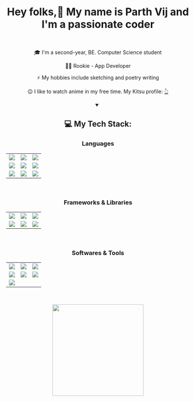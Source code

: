 <div align="center">
<h1>Hey folks,👋 My name is Parth Vij and I'm a passionate coder</h1>
</div>
<br>
<div align="center">
<p>🎓 I'm a second-year, BE. Computer Science student</p>
<p>👨‍💻 Rookie - App Developer</p>
<p>⚡ My hobbies include sketching and poetry writing</p>
<p>😉 I like to watch anime in my free time. My Kitsu profile: <a href="https://kitsu.io/users/1349195" target="_blank">👆</a></p>
</div>
<div align="center">
<details open>
<summary><h2>💻 My Tech Stack:</h2></summary>
<div>
  <h3>Languages</h3>
  <table>
    <tr>
      <td><img src="https://img.shields.io/badge/C-00599C?style=for-the-badge"/></td>
      <td><img src="https://img.shields.io/badge/C++-00599C?style=for-the-badge"/></td>
      <td><img src="https://img.shields.io/badge/Python-00599C?style=for-the-badge"/></td>
    </tr>
    <tr>
      <td><img src="https://img.shields.io/badge/Java-00599C?style=for-the-badge"/></td>
      <td><img src="https://img.shields.io/badge/Dart-00599C?style=for-the-badge"/></td>
      <td><img src="https://img.shields.io/badge/CSS-00599C?style=for-the-badge"/></td>
    </tr>
    <tr>
      <td><img src="https://img.shields.io/badge/HTML-00599C?style=for-the-badge"/></td>
      <td><img src="https://img.shields.io/badge/Javascript-00599C?style=for-the-badge"/></td>
      <td><img src="https://img.shields.io/badge/Typescript-00599C?style=for-the-badge"/></td>
    </tr>
  </table>
  <br>
  <h3>Frameworks & Libraries</h3>
  <table>
    <tr>
      <td><img src="https://img.shields.io/badge/Flutter-00599C?style=for-the-badge"/></td>
      <td><img src="https://img.shields.io/badge/Pygame-00599C?style=for-the-badge"/></td>
      <td><img src="https://img.shields.io/badge/Tailwind-CSS-00599C?style=for-the-badge"/></td>
    </tr>
    <tr>
      <td><img src="https://img.shields.io/badge/Material-UI-00599C?style=for-the-badge"/></td>
      <td><img src="https://img.shields.io/badge/MongoDB-00599C?style=for-the-badge"/></td>
      <td><img src="https://img.shields.io/badge/FIREBASE-00599C?style=for-the-badge"/></td>
    </tr>
  </table>
  <br>
  <h3>Softwares & Tools</h3>
  <table>
    <tr>
      <td><img src="https://img.shields.io/badge/GIT-00599C?style=for-the-badge"/></td>
      <td><img src="https://img.shields.io/badge/Mysql-00599C?style=for-the-badge"/></td>
      <td><img src="https://img.shields.io/badge/Godot-00599C?style=for-the-badge"/></td>
    </tr>
    <tr>
      <td><img src="https://img.shields.io/badge/Canva-00599C?style=for-the-badge"/></td>
      <td><img src="https://img.shields.io/badge/Krita-00599C?style=for-the-badge"/></td>
      <td><img src="https://img.shields.io/badge/Tiled-00599C?style=for-the-badge"/></td>
    </tr>
    <tr>
      <td colspan="3"><img src="https://img.shields.io/badge/Android-Studio-00599C?style=for-the-badge"/></td>
    </tr>
  </table>
</div>  
</details>  
</div>  
<br>
<div align="center">
<p align="center"><img src="https://github-readme-stats.vercel.app/api/top-langs/?username=GeekyHichambel&theme=github_dark" width="250" height="250"/>
</div>
<br>
<div align="center">
<img src="https://komarev.com/ghpvc/?username=geekyhichambel&style=flat-square&color=blue" alt=""/>
</div>
